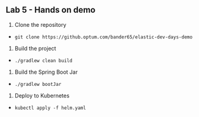 ## Lab 5 - Hands on demo

1. Clone the repository
  - `git clone https://github.optum.com/bander65/elastic-dev-days-demo`
  
1. Build the project
  - `./gradlew clean build`
  
1. Build the Spring Boot Jar
  - `./gradlew bootJar`
  
1. Deploy to Kubernetes
  - `kubectl apply -f helm.yaml`
  
